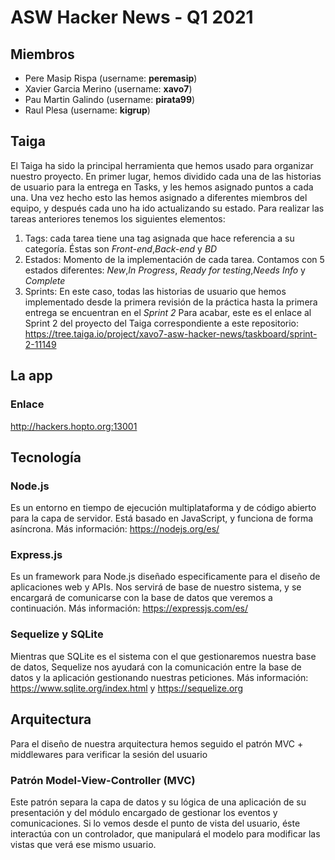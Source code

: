 # ASW Hacker News - Q1 2021
## Miembros
- Pere Masip Rispa (username: **peremasip**)
- Xavier Garcia Merino (username: **xavo7**)
- Pau Martin Galindo (username: **pirata99**)
- Raul Plesa (username: **kigrup**)

## Taiga
El Taiga ha sido la principal herramienta que hemos usado para organizar nuestro proyecto. En primer lugar, hemos dividido cada una de las historias de usuario para la entrega en Tasks, y les hemos asignado puntos a cada una. Una vez hecho esto las hemos asignado a diferentes miembros del equipo, y después cada uno ha ido actualizando su estado.
Para realizar las tareas anteriores tenemos los siguientes elementos:
  1. Tags: cada tarea tiene una tag asignada que hace referencia a su categoría. Éstas son *Front-end*,*Back-end* y *BD*
  2. Estados: Momento de la implementación de cada tarea. Contamos con 5 estados diferentes: *New*,*In Progress*, *Ready for testing*,*Needs Info* y *Complete*
  3. Sprints: En este caso, todas las historias de usuario que hemos implementado desde la primera revisión de la práctica hasta la primera entrega se encuentran en el *Sprint 2*
Para acabar, este es el enlace al Sprint 2 del proyecto del Taiga correspondiente a este repositorio: https://tree.taiga.io/project/xavo7-asw-hacker-news/taskboard/sprint-2-11149
## La app
### Enlace
http://hackers.hopto.org:13001
## Tecnología
### Node.js
Es un entorno en tiempo de ejecución multiplataforma y de código abierto para la capa de servidor. Está basado en JavaScript, y funciona de forma asíncrona.
Más información: https://nodejs.org/es/
### Express.js
Es un framework para Node.js diseñado especificamente para el diseño de aplicaciones web y APIs. Nos servirá de base de nuestro sistema, y se encargará de comunicarse con la base de datos que veremos a continuación.
Más información: https://expressjs.com/es/
### Sequelize y SQLite
Mientras que SQLite es el sistema con el que gestionaremos nuestra base de datos, Sequelize nos ayudará con la comunicación entre la base de datos y la aplicación gestionando nuestras peticiones.
Más información: https://www.sqlite.org/index.html y https://sequelize.org
## Arquitectura
Para el diseño de nuestra arquitectura hemos seguido el patrón MVC + middlewares para verificar la sesión del usuario
### Patrón Model-View-Controller (MVC)
Este patrón separa la capa de datos y su lógica de una aplicación de su presentación y del módulo encargado de gestionar los eventos y comunicaciones. Si lo vemos desde el punto de vista del usuario, éste interactúa con un controlador, que manipulará el modelo para modificar las vistas que verá ese mismo usuario.
